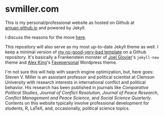 svmiller.com
============

This is my personal/professional website as hosted on Github at [anjuan.github.io](http://anjuan.github.io) and powered by Jekyll.

I discuss the reasons for the move [here](http://svmiller.com/blog/2015/08/create-your-website-in-jekyll/).

This repository will also serve as my most up-to-date Jekyll theme as well. I keep a minimal version of [my no-good-very-bad template](https://github.com/svmiller/steve-ngvb-jekyll-template) on a Github repository. It's basically a Frankenstein monster of [Joel Glovier](http://joelglovier.com/)'s `jekyll-new` theme and [Alex King](http://www.alexking.org)'s [Favepersonal](https://crowdfavorite.com/favepersonal/) Wordpress theme.

I'm not sure this will help with search engine optimization, but, here goes: Steven V. Miller is an assistant professor and political scientist at Clemson University with research interests in international conflict and political behavior. His research has been published in journals like *Comparative Political Studies*, *Journal of Conflict Resolution*, *Journal of Peace Research*, *Conflict Management and Peace Science*, and *Social Science Quarterly*. Contents on this website typically involve professional development for students, R, LaTeX, and, occasionally, political science topics.
